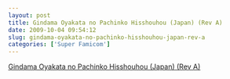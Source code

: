 ```yaml
---
layout: post
title: Gindama Oyakata no Pachinko Hisshouhou (Japan) (Rev A)
date: 2009-10-04 09:54:12
slug: gindama-oyakata-no-pachinko-hisshouhou-japan-rev-a
categories: ['Super Famicom']
---
```


[Gindama Oyakata no Pachinko Hisshouhou (Japan) (Rev A)](http://superfamicom.org/info/gindama-oyakata-no-pachinko-hisshouhou/ "Gindama Oyakata no Pachinko Hisshouhou")
